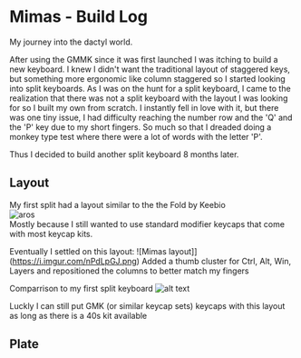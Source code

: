 # Mimas - Build Log

My journey into the dactyl world.

After using the GMMK since it was first launched I was itching to build a new keyboard. I knew I didn't want the traditional layout of staggered
keys, but something more ergonomic like column staggered so I started looking into split keyboards. As I was on the hunt for a split keyboard, I came to the 
realization that there was not a split keyboard with the layout I was looking for so I built my own from scratch. I instantly fell in love with it, but there was 
one tiny issue, I had difficulty reaching the number row and the 'Q' and the 'P' key due to my short fingers. So much so that I dreaded doing a monkey type test
where there were a lot of words with the letter 'P'.

Thus I decided to build another split keyboard 8 months later.

## Layout

My first split had a layout similar to the the Fold by Keebio  
![aros](https://i.imgur.com/3FrAWM0.jpg)  
Mostly because I still wanted to use standard modifier keycaps that come with most keycap kits.

Eventually I settled on this layout:
![Mimas layout]](https://i.imgur.com/nPdLpGJ.png)
Added a thumb cluster for Ctrl, Alt, Win, Layers and repositioned the columns to better match my fingers

Comparrison to my first split keyboard
![alt text](http://url/to/img.png)

Luckly I can still put GMK (or similar keycap sets) keycaps with this layout as long as there is a 40s kit available

## Plate


